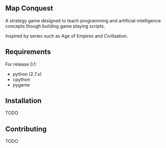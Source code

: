 Map Conquest
------------
A strategy game designed to teach programming and artificial intelligence concepts though building
game playing scripts.

Inspired by series such as Age of Empires and Civilisation.

Requirements
------------
For release 0.1:
- python (2.7.x)
- cpython
- pygame

Installation
------------
TODO

Contributing
------------
TODO
